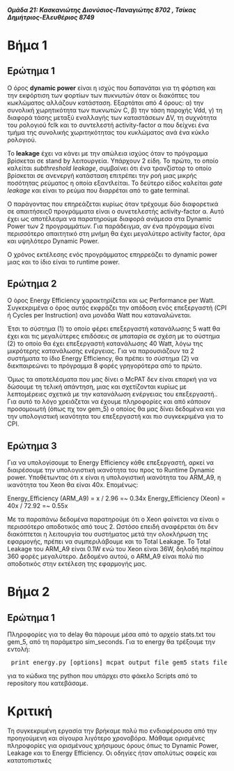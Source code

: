 #### _Ομάδα 21: Κασκανιώτης Διονύσιος-Παναγιώτης 8702 , Τσίκας Δημήτριος-Ελευθέριος 8749_

# Βήμα 1
## Ερώτημα 1
Ο όρος **dynamic power** είναι η ισχύς που δαπανάται για τη φόρτιση και την εκφόρτιση των φορτίων των πυκνωτών όταν οι διακόπτες του κωκλώματος αλλάζουν κατάσταση. Εξαρτάται από 4 όρους: α) την συνολική χωρητικότητα των πυκνωτών C, β) την τάση παροχής Vdd, γ) τη διαφορά τάσης μεταξύ εναλλαγής των καταστάσεων ΔV, τη συχνότητα του ρολογιού fclk και το συντελεστή activity-factor α που δείχνει ένα τμήμα της συνολικής χωριτηκότητας του κυκλώματος ανά ένα κύκλο ρολογιού.


Το **leakage** έχει να κάνει με την απώλεια ισχύος όταν το πρόγραμμα βρίσκεται σε stand by λειτουργεία. Υπάρχουν 2 είδη. Το πρώτο, το οποίο καλείται _subthreshold leakage_, συμβαίνει ότι ένα τρανζίστορ το οποίο βρίσκεται σε ανενεργή κατάσταση επιτρέπει την ροή μιας μικρής ποσότητας ρεύματος η οποία εξαντλείται. Το δεύτερο είδος καλείται _gate leakage_ και είναι το ρεύμα που διαρρέται από το gate terminal.

Ο παράγοντας που επηρεάζεται κυρίως όταν τρέχουμε δύο διαφορετικά σε απαιτήσεις0 προγράμματα είναι ο συνετελεστής activity-factor α. Αυτό έχει ως αποτέλεσμα να παρατηρούμε διαφορά ανάμεσα στα Dynamic Power των 2 προγραμμάτων. Για παράδειγμα, αν ένα πρόγραμμα είναι περισσότερο απαιτητικό στη μνήμη θα έχει μεγαλύτερο activity factor, άρα και υψηλότερο Dynamic Power.

Ο χρόνος εκτέλεσης ενός προγράμματος επηρρεάζει το dynamic power μιας και το ίδιο είναι το runtime power.

## Ερώτημα 2
Ο όρος Energy Efficiency χαρακτηρίζεται και ως Performance per Watt. Συγκεκριμένα ο όρος αυτός εκφράζει την απόδοση ενός επεξεργαστή (CPI ή Cycles per Instruction) ανα μονάδα Watt που καταναλώνεται.

Έτσι το σύστημα (1) το οποίο φέρει επεξεργαστή κατανάλωσης 5 watt θα έχει και τις μεγαλύτερες επιδόσεις σε μπαταρία σε σχέση με το σύστημα (2) το οποίο θα έχει επεξεργαστή κατανάλωσης 40 Watt, λόγω της μικρότερης κατανάλωσης ενέργειας. Για να παρουσιάζουν τα 2 συστήματα το ίδιο Energy Efficiency, θα πρέπει το σύστημα (2) να διεκπαιρεώνει το πρόγραμμα 8 φορές γρηγορότερα από το πρώτο.
  
Όμως τα αποτελέσματα που μας δίνει ο McPAT δεν είναι επαρκή για να δώσουμε τη τελική απάντηση, μιας και σχετίζονται κυρίως με λεπτομέρειες σχετικά με την κατανάλωση ενέργειας του επεξεργαστή.. Για αυτό το λόγο χρειάζεται να έχουμε πληροφορίες και από κάποιον προσομοιωτή (όπως πχ τον gem_5) ο οποίος θα μας δίνει δεδομένα και για την υπολογιστική ικανότητα του επεξεργαστή και πιο συγκεκριμένα για το CPI.

## Ερώτημα 3
Για να υπολογίσουμε το Energy Efficiency κάθε επεξεργαστή, αρκεί να διαιρέσουμε την υπολογιστική ικανότητα του προς το Runtime Dynamic power. Υποθέτωντας ότι x είναι η υπολογιστική ικανότητα του ARM_A9, η ικανότητα του Xeon θα είναι 40x. Επομένως:

Energy_Efficiency (ARM_A9) = x / 2.96 =~ 0.34x
Energy_Efficiency (Xeon) = 40x / 72.92 =~ 0.55x

Με τα παραπάνω δεδομένα παρατηρούμε ότι ο Xeon φαίνεται να είναι ο περισσότερο αποδοτικός από τους 2. Ωστόσο επειδή αναφέρεται ότι δεν διακόπτεται η λειτουργία του συστήματος μετά την ολοκλήρωση της εφαρμογής, πρέπει να συμπεριλάβουμε και το Total Leakage. Το Total Leakage του ARM_A9 είναι 0.1W ενώ του Xeon είναι 36W, δηλαδή περίπου 360 φορές μεγαλύτερο. Δεδομένο αυτού, ο ARM_A9 είναι πολύ πιο αποδοτικός στην εκτέλεση της εφαρμογής μας.

# Βήμα 2
## Ερώτημα 1
Πληροφορίες για το delay θα πάρουμε μέσα από το αρχείο stats.txt του gem_5, από τη παράμετρο sim_seconds.
Για το energy θα τρέξουμε την εντολή:
<pre> print_energy.py [options] mcpat_output_file gem5_stats_file </pre>
για το κώδικα της python που υπάρχει στο φάκελο Scripts από το repository που κατεβάσαμε.

# Κριτική
Τη συγκεκριμένη εργασία την βρήκαμε πολύ πιο ενδιαφέρουσα από την προηγούμενη και σίγουρα λιγότερο χρονοβόρα. Μάθαμε ορισμένες πληροφορίες για ορισμένους χρήσιμους όρους όπως το Dynamic Power, Leakage και το Energy Efficiency. Οι οδηγίες ήταν απολύτως σαφείς και κατατοπιστικές 
